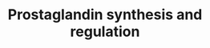 ---
annotations:
- id: PW:0000156
  parent: classic metabolic pathway
  type: Pathway Ontology
  value: prostaglandin metabolic pathway
authors:
- Nsalomonis
- MaintBot
- Ddigles
- L Dupuis
- Fehrhart
- Eweitz
citedin:
- link: PMC7060332
  title: Effect of VCP modulators on gene expression profiles of retinal ganglion
    cells in an acute injury mouse model (2020)
- link: 10.3390/nu17050757
  title: Isoschaftoside in Fig Leaf Tea Alleviates Nonalcoholic Fatty Liver Disease
    in Mice via the Regulation of Macrophage Polarity (2025)
- link: 10.1016/j.forsciint.2016.06.027
  title: Simultaneous time course analysis of multiple markers based on DNA microarray
    in incised wound in skeletal muscle for wound aging (2016)
- link: PMC12302725
  title: Mammary tissue microbiome analysis in PyMT mice reveals Methylobacteria as
    a commensal organism with potential therapeutic applications (2025)
- link: PMC11984350
  title: 'GeneSetCart: assembling, augmenting, combining, visualizing, and analyzing
    gene sets (2025)'
description: ''
last-edited: 2021-05-23
organisms:
- Mus musculus
redirect_from:
- /index.php/Pathway:WP374
- /instance/WP374
- /instance/WP374_r117938
revision: r117938
schema-jsonld:
- '@context': https://schema.org/
  '@id': https://wikipathways.github.io/pathways/WP374.html
  '@type': Dataset
  creator:
    '@type': Organization
    name: WikiPathways
  description: ''
  keywords:
  - Anxa1
  - Anxa2
  - Anxa3
  - Anxa4
  - Anxa5
  - Anxa6
  - Anxa8
  - Arachidonic acid
  - Calcium
  - Cortisol
  - Cyp11a1
  - Edn1
  - Ednra
  - Ednrb
  - Hpgd
  - Hsd11b1
  - Hsd11b2
  - PGE2
  - PGF2a
  - PGI2
  - Pla2g4a
  - Prl
  - Progesterone
  - Prostaglandin H2
  - Ptgdr
  - Ptgds
  - Ptger1
  - Ptger2
  - Ptger3
  - Ptger4
  - Ptgfr
  - Ptgir
  - Ptgis
  - Ptgs1
  - Ptgs2
  - S100a10
  - S100a6
  - Scgb1a1
  - TXA2
  - Tbxas1
  license: CC0
  name: Prostaglandin synthesis and regulation
seo: CreativeWork
title: Prostaglandin synthesis and regulation
wpid: WP374
---